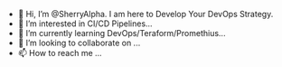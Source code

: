 - 👋 Hi, I’m @SherryAlpha. I am here to Develop Your DevOps Strategy.
- 👀 I’m interested in CI/CD Pipelines...
- 🌱 I’m currently learning DevOps/Teraform/Promethius...
- 💞️ I’m looking to collaborate on ...
- 📫 How to reach me ...

<!---
SherryAlpha/SherryAlpha is a ✨ special ✨ repository because its `README.md` (this file) appears on your GitHub profile.
You can click the Preview link to take a look at your changes.
--->

